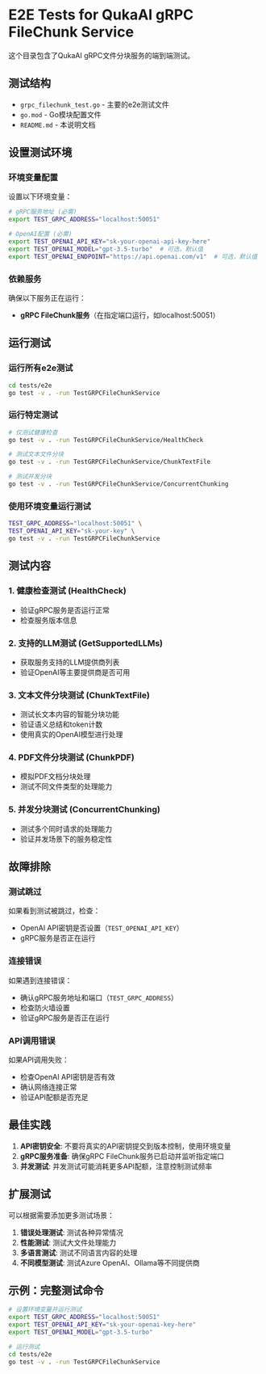 # E2E Tests for QukaAI gRPC FileChunk Service

这个目录包含了QukaAI gRPC文件分块服务的端到端测试。

## 测试结构

- `grpc_filechunk_test.go` - 主要的e2e测试文件
- `go.mod` - Go模块配置文件
- `README.md` - 本说明文档

## 设置测试环境

### 环境变量配置

设置以下环境变量：

```bash
# gRPC服务地址 (必需)
export TEST_GRPC_ADDRESS="localhost:50051"

# OpenAI配置 (必需)
export TEST_OPENAI_API_KEY="sk-your-openai-api-key-here"
export TEST_OPENAI_MODEL="gpt-3.5-turbo"  # 可选，默认值
export TEST_OPENAI_ENDPOINT="https://api.openai.com/v1"  # 可选，默认值
```

### 依赖服务

确保以下服务正在运行：

- **gRPC FileChunk服务**（在指定端口运行，如localhost:50051）

## 运行测试

### 运行所有e2e测试

```bash
cd tests/e2e
go test -v . -run TestGRPCFileChunkService
```

### 运行特定测试

```bash
# 仅测试健康检查
go test -v . -run TestGRPCFileChunkService/HealthCheck

# 测试文本文件分块
go test -v . -run TestGRPCFileChunkService/ChunkTextFile

# 测试并发分块
go test -v . -run TestGRPCFileChunkService/ConcurrentChunking
```

### 使用环境变量运行测试

```bash
TEST_GRPC_ADDRESS="localhost:50051" \
TEST_OPENAI_API_KEY="sk-your-key" \
go test -v . -run TestGRPCFileChunkService
```

## 测试内容

### 1. 健康检查测试 (HealthCheck)
- 验证gRPC服务是否运行正常
- 检查服务版本信息

### 2. 支持的LLM测试 (GetSupportedLLMs)
- 获取服务支持的LLM提供商列表
- 验证OpenAI等主要提供商是否可用

### 3. 文本文件分块测试 (ChunkTextFile)
- 测试长文本内容的智能分块功能
- 验证语义总结和token计数
- 使用真实的OpenAI模型进行处理

### 4. PDF文件分块测试 (ChunkPDF)
- 模拟PDF文档分块处理
- 测试不同文件类型的处理能力

### 5. 并发分块测试 (ConcurrentChunking)
- 测试多个同时请求的处理能力
- 验证并发场景下的服务稳定性

## 故障排除

### 测试跳过
如果看到测试被跳过，检查：
- OpenAI API密钥是否设置（`TEST_OPENAI_API_KEY`）
- gRPC服务是否正在运行

### 连接错误
如果遇到连接错误：
- 确认gRPC服务地址和端口（`TEST_GRPC_ADDRESS`）
- 检查防火墙设置
- 验证gRPC服务是否正在运行

### API调用错误
如果API调用失败：
- 检查OpenAI API密钥是否有效
- 确认网络连接正常
- 验证API配额是否充足

## 最佳实践

1. **API密钥安全**: 不要将真实的API密钥提交到版本控制，使用环境变量
2. **gRPC服务准备**: 确保gRPC FileChunk服务已启动并监听指定端口
3. **并发测试**: 并发测试可能消耗更多API配额，注意控制测试频率

## 扩展测试

可以根据需要添加更多测试场景：

1. **错误处理测试**: 测试各种异常情况
2. **性能测试**: 测试大文件处理能力
3. **多语言测试**: 测试不同语言内容的处理
4. **不同模型测试**: 测试Azure OpenAI、Ollama等不同提供商

## 示例：完整测试命令

```bash
# 设置环境变量并运行测试
export TEST_GRPC_ADDRESS="localhost:50051"
export TEST_OPENAI_API_KEY="sk-your-openai-key-here"
export TEST_OPENAI_MODEL="gpt-3.5-turbo"

# 运行测试
cd tests/e2e
go test -v . -run TestGRPCFileChunkService
```